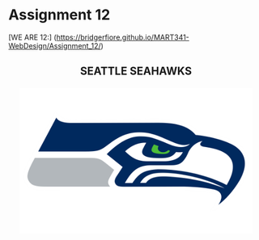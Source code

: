 # Assignment 12
[WE ARE 12:] (https://bridgerfiore.github.io/MART341-WebDesign/Assignment_12/)
## <p align= "center">SEATTLE SEAHAWKS</p>
<p align= "center"> 
<img width=460 hight=300 src="/Assignment_12/Images/Seattle-Seahawks-Logo.png">
</p><br/>